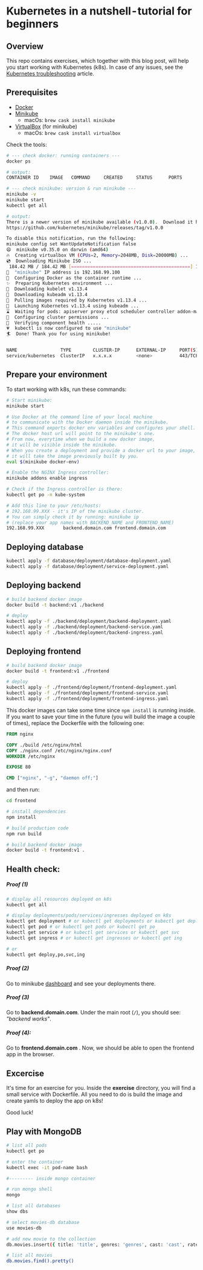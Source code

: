 # Kubernetes in a nutshell - tutorial for beginners



## Overview

This repo contains exercises, which together with this blog post, will help you start working with Kubernetes (k8s).
In case of any issues, see the [Kubernetes troubleshooting](https://medium.com/@katarzyna.jolanta.dusza/kubernetes-troubleshooting-42ac0754422d) article.




## Prerequisites

- [Docker](<https://docs.docker.com/>)
- [Minikube](<https://kubernetes.io/docs/tasks/tools/install-minikube/>)
  - macOs: `brew cask install minikube`
- [VirtualBox](<https://www.virtualbox.org/>) (for minikube)
  - macOs: `brew cask install virtualbox`


Check the tools:

```bash
# --- check docker: running containers ---
docker ps

# output:
CONTAINER ID	IMAGE	COMMAND		CREATED		STATUS		PORTS		NAMES

# --- check minikube: version & run minikube ---
minikube -v
minikube start
kubectl get all

# output:
There is a newer version of minikube available (v1.0.0).  Download it here:
https://github.com/kubernetes/minikube/releases/tag/v1.0.0

To disable this notification, run the following:
minikube config set WantUpdateNotification false
😄  minikube v0.35.0 on darwin (amd64)
🔥  Creating virtualbox VM (CPUs=2, Memory=2048MB, Disk=20000MB) ...
💿  Downloading Minikube ISO ...
 184.42 MB / 184.42 MB [============================================] 100.00% 0s
📶  "minikube" IP address is 192.168.99.100
🐳  Configuring Docker as the container runtime ...
✨  Preparing Kubernetes environment ...
💾  Downloading kubelet v1.13.4
💾  Downloading kubeadm v1.13.4
🚜  Pulling images required by Kubernetes v1.13.4 ...
🚀  Launching Kubernetes v1.13.4 using kubeadm ...
⌛  Waiting for pods: apiserver proxy etcd scheduler controller addon-manager dns
🔑  Configuring cluster permissions ...
🤔  Verifying component health .....
💗  kubectl is now configured to use "minikube"
🏄  Done! Thank you for using minikube!


NAME				TYPE		CLUSTER-IP		EXTERNAL-IP		PORT(S)		AGE
service/kubernetes  ClusterIP	x.x.x.x			<none>			443/TCP		2m


```



## Prepare your environment

To start working with k8s, run these commands:

```bash
# Start minikube:
minikube start

# Use Docker at the command line of your local machine 
# to communicate with the Docker daemon inside the minikube.
# This command exports docker env variables and configures your shell. 
# The docker host url will point to the minikube's one. 
# From now, everytime when we build a new docker image, 
# it will be visible inside the minikube.
# When you create a deployment and provide a docker url to your image,
# it will take the image previously built by you.
eval $(minikube docker-env)

# Enable the NGINX Ingress controller:
minikube addons enable ingress

# Check if the Ingress controller is there:
kubectl get po -n kube-system

# Add this line to your /etc/hosts:
# 192.168.99.XXX - it's IP of the minikube cluster. 
# You can simply check it by running: minikube ip
# (replace your app names with BACKEND_NAME and FRONTEND_NAME)
192.168.99.XXX       backend.domain.com frontend.domain.com

```



## Deploying database


```bash
kubectl apply -f database/deployment/database-deployment.yaml
kubectl apply -f database/deployment/service-deployment.yaml
```



## Deploying backend


```bash
# build backend docker image
docker build -t backend:v1 ./backend

# deploy
kubectl apply -f ./backend/deployment/backend-deployment.yaml
kubectl apply -f ./backend/deployment/backend-service.yaml
kubectl apply -f ./backend/deployment/backend-ingress.yaml
```



## Deploying frontend

```bash
# build backend docker image
docker build -t frontend:v1 ./frontend

# deploy
kubectl apply -f ./frontend/deployment/frontend-deployment.yaml
kubectl apply -f ./frontend/deployment/frontend-service.yaml
kubectl apply -f ./frontend/deployment/frontend-ingress.yaml
```

This docker images can take some time since `npm install` is running inside. If you want to save your time in the future (you will build the image a couple of times), replace the Dockerfile with the following one:

```dockerfile
FROM nginx

COPY ./build /etc/nginx/html
COPY ./nginx.conf /etc/nginx/nginx.conf
WORKDIR /etc/nginx

EXPOSE 80

CMD ["nginx", "-g", "daemon off;"]
```

and then run:

```bash
cd frontend

# install dependencies
npm install

# build production code
npm run build

# build backend docker image
docker build -t frontend:v1 .
```

## Health check:

##### Proof (1)

```bash
# display all resources deployed on k8s
kubectl get all

# display deployments/pods/services/ingresses deployed on k8s
kubectl get deployment # or kubectl get deployments or kubectl get deploy
kubectl get pod # or kubectl get pods or kubectl get po
kubectl get service # or kubectl get services or kubectl get svc
kubectl get ingress # or kubectl get ingresses or kubectl get ing

# or 
kubectl get deploy,po,svc,ing
```

##### Proof (2)

Go to minikube [dashboard](<http://127.0.0.1:52686/api/v1/namespaces/kube-system/services/http:kubernetes-dashboard:/proxy/#!/overview?namespace=default>) and see your deployments there.


##### Proof (3)

Go to **backend.domain.com**. Under the main root (`/`), you should see: _"backend works"_.

##### Proof (4):

Go to **frontend.domain.com** . Now, we should be able to open the frontend app in the browser. 



## Excercise

It's time for an exercise for you. Inside the **exercise** directory, you will find a small service with Dockerfile. All you need to do is build the image and create yamls to deploy the app on k8s!

Good luck!


## Play with MongoDB

```bash
# list all pods
kubectl get po

# enter the container 
kubectl exec -it pod-name bash

#--------- inside mongo container

# run mongo shell
mongo

# list all databases
show dbs

# select movies-db database
use movies-db

# add new movie to the collection
db.movies.insert({ title: 'title', genres: 'genres', cast: 'cast', rate: 8, runtime: 120 })

# list all movies
db.movies.find().pretty()

```
